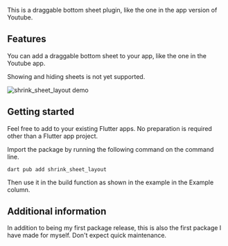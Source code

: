 <!--
This README describes the package. If you publish this package to pub.dev,
this README's contents appear on the landing page for your package.

For information about how to write a good package README, see the guide for
[writing package pages](https://dart.dev/guides/libraries/writing-package-pages).

For general information about developing packages, see the Dart guide for
[creating packages](https://dart.dev/guides/libraries/create-library-packages)
and the Flutter guide for
[developing packages and plugins](https://flutter.dev/developing-packages).

リリース用コマンド
dart pub publish --dry-run

-->

This is a draggable bottom sheet plugin, like the one in the app version of Youtube.

## Features

You can add a draggable bottom sheet to your app, like the one in the Youtube app.

Showing and hiding sheets is not yet supported.

![shrink_sheet_layout demo](https://github.com/user-attachments/assets/73fc2238-fae6-48c4-b9e0-34c289be8762)

## Getting started

Feel free to add to your existing Flutter apps.
No preparation is required other than a Flutter app project.

Import the package by running the following command on the command line.

`dart pub add shrink_sheet_layout`

Then use it in the build function as shown in the example in the Example column.

## Additional information

In addition to being my first package release, this is also the first package I have made for myself.
Don't expect quick maintenance.
